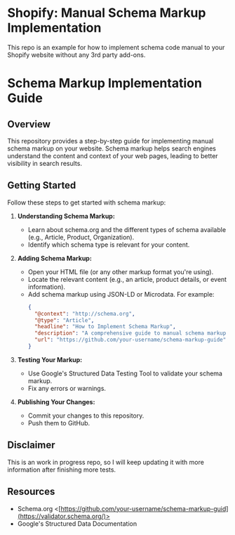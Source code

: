 # Shopify: Manual Schema Markup Implementation
This repo is an example for how to implement schema code manual to your Shopify website without any 3rd party add-ons.

# Schema Markup Implementation Guide

## Overview
This repository provides a step-by-step guide for implementing manual schema markup on your website. Schema markup helps search engines understand the content and context of your web pages, leading to better visibility in search results.

## Getting Started
Follow these steps to get started with schema markup:

1. **Understanding Schema Markup:**
   - Learn about schema.org and the different types of schema available (e.g., Article, Product, Organization).
   - Identify which schema type is relevant for your content.

2. **Adding Schema Markup:**
   - Open your HTML file (or any other markup format you're using).
   - Locate the relevant content (e.g., an article, product details, or event information).
   - Add schema markup using JSON-LD or Microdata. For example:
     ```json
     {
       "@context": "http://schema.org",
       "@type": "Article",
       "headline": "How to Implement Schema Markup",
       "description": "A comprehensive guide to manual schema markup implementation.",
       "url": "https://github.com/your-username/schema-markup-guide"
     }
     ```

3. **Testing Your Markup:**
   - Use Google's Structured Data Testing Tool to validate your schema markup.
   - Fix any errors or warnings.

4. **Publishing Your Changes:**
   - Commit your changes to this repository.
   - Push them to GitHub.

## Disclaimer
This is an work in progress repo, so I will keep updating it with more information after finishing more tests.

## Resources
- Schema.org <[https://github.com/your-username/schema-markup-guid](https://validator.schema.org/)>
- Google's Structured Data Documentation
